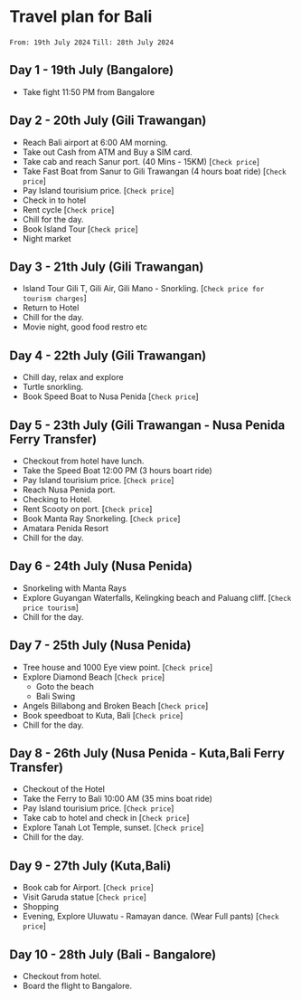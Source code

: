 # Travel plan for Bali
`From: 19th July 2024` `Till: 28th July 2024`

## Day 1 - 19th July (Bangalore)
* Take fight 11:50 PM from Bangalore

## Day 2 - 20th July (Gili Trawangan)
* Reach Bali airport at 6:00 AM morning.
* Take out Cash from ATM and Buy a SIM card.
* Take cab and reach Sanur port. (40 Mins - 15KM) [`Check price`]
* Take Fast Boat from Sanur to Gili Trawangan (4 hours boat ride) [`Check price`]
* Pay Island tourisium price. [`Check price`]
* Check in to hotel
* Rent cycle [`Check price`]
* Chill for the day.
* Book Island Tour [`Check price`]
* Night market

## Day 3 - 21th July (Gili Trawangan)
* Island Tour Gili T, Gili Air, Gili Mano - Snorkling. [`Check price for tourism charges`]
* Return to Hotel
* Chill for the day.
* Movie night, good food restro etc

## Day 4 - 22th July (Gili Trawangan)
* Chill day, relax and explore
* Turtle snorkling.
* Book Speed Boat to Nusa Penida [`Check price`]

## Day 5 - 23th July (Gili Trawangan - Nusa Penida Ferry Transfer)
* Checkout from hotel have lunch.
* Take the Speed Boat 12:00 PM (3 hours boart ride)
* Pay Island tourisium price. [`Check price`]
* Reach Nusa Penida port.
* Checking to Hotel.
* Rent Scooty on port. [`Check price`]
* Book Manta Ray Snorkeling. [`Check price`]
* Amatara Penida Resort
* Chill for the day.

## Day 6 - 24th July (Nusa Penida)
* Snorkeling with Manta Rays
* Explore Guyangan Waterfalls, Kelingking beach and Paluang cliff. [`Check price tourism`]
* Chill for the day.

## Day 7 - 25th July (Nusa Penida)
* Tree house and 1000 Eye view point. [`Check price`]
* Explore Diamond Beach [`Check price`]
  * Goto the beach
  * Bali Swing
* Angels Billabong and Broken Beach [`Check price`]
* Book speedboat to Kuta, Bali [`Check price`]
* Chill for the day.

## Day 8 - 26th July (Nusa Penida - Kuta,Bali Ferry Transfer)
* Checkout of the Hotel
* Take the Ferry to Bali 10:00 AM (35 mins boat ride)
* Pay Island tourisium price. [`Check price`]
* Take cab to hotel and check in [`Check price`]
* Explore Tanah Lot Temple, sunset. [`Check price`]
* Chill for the day.

## Day 9 - 27th July (Kuta,Bali)
* Book cab for Airport. [`Check price`]
* Visit Garuda statue [`Check price`]
* Shopping
* Evening, Explore Uluwatu - Ramayan dance. (Wear Full pants) [`Check price`]
  
## Day 10 - 28th July (Bali - Bangalore)
* Checkout from hotel.
* Board the flight to Bangalore.